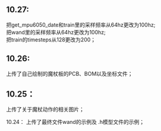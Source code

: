 10.27:
---
把get_mpu6050_date和train里的采样频率从64hz更改为100hz;<br>
把wand里的采样频率从64hz更改为100hz;<br>
把train的timesteps从128更改为200；<br>

10.26:
---
上传了自己绘制的魔杖板的PCB、BOM以及坐标文件；<br>

10.25：
---
上传了关于魔杖动作的相关图片；<br>

10.24：
上传了最终文件wand的示例及 .h模型文件的示例；<br>
